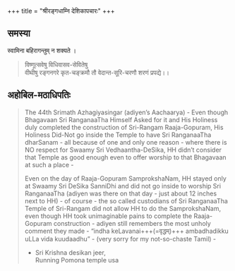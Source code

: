 +++
title = "श्रीरङ्गधाम्नि देशिकापचारः"
+++

## समस्या
स्वामिना बहिरागन्तुम् न शक्यते ।  

> विष्णूत्सवेषु विधिवासव-सेवितेषु  
वीथीषु रङ्गनगरे कृत-चङ्क्रमौ तौ
वेदान्त-सूरि-चरणौ शरणं प्रपद्ये।।


## अहोबिल-मठाधिपतिः

> The 44th Srimath Azhagiyasingar (adiyen’s Aachaarya) - Even though Bhagavaan Sri RanganaaTha Himself Asked for it and His Holiness duly completed the construction of Sri-Rangam Raaja-Gopuram, His Holiness Did-Not go inside the Temple to have Sri RanganaaTha dharSanam - all because of one and only one reason - where there is NO respect for Swaamy Sri Vedhaantha-DeSika, HH didn’t consider that Temple as good enough even to offer worship to that Bhagavaan at such a place - 
>
> Even on the day of Raaja-Gopuram SamprokshaNam, HH stayed only at Swaamy Sri DeSika SanniDhi and did not go inside to worship Sri RanganaaTha (adiyen was there on that day - just about 12 inches next to HH) - of course - the so called custodians of Sri RanganaaTha Temple of Sri-Rangam did not allow HH to do the SamprokshaNam, even though HH took unimaginable pains to complete the Raaja-Gopuram construction - adiyen still remembers the most unholy comment they made  - “indha keLavanai+++(=वृद्धम्)+++ ambadhadikku uLLa vida kuudaadhu” - (very sorry for my not-so-chaste Tamil) - 
> 
> - Sri Krishna desikan jeer,  
> Running Pomona temple usa

